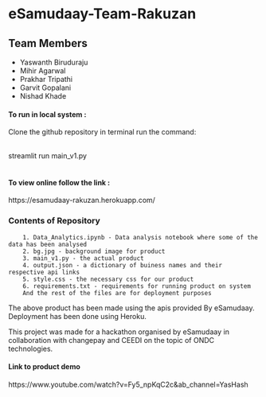 # eSamudaay-Team-Rakuzan

<h2>Team Members</h2>
<ul>
 <li>Yaswanth Biruduraju</li>
 <li>Mihir Agarwal</li>
 <li>Prakhar Tripathi</li>
 <li>Garvit Gopalani</li>
 <li>Nishad Khade</li>
</ul>

<h4>To run in local system :</h4>
Clone the github repository in terminal run the command:<br><br>

streamlit run main_v1.py<br><br>

<h4>To view online follow the link :</h4>
https://esamudaay-rakuzan.herokuapp.com/

<h3>Contents of Repository</h3>

        1. Data_Analytics.ipynb - Data analysis notebook where some of the data has been analysed
        2. bg.jpg - background image for product
        3. main_v1.py - the actual product
        4. output.json - a dictionary of buiness names and their respective api links
        5. style.css - the necessary css for our product
        6. requirements.txt - requirements for running product on system
        And the rest of the files are for deployment purposes

The above product has been made using the apis provided By eSamudaay.
Deployment has been done using Heroku.

This project was made for a hackathon organised by eSamudaay in collaboration with changepay and CEEDI on the topic of ONDC technologies.

<h4>Link to product demo</h4>
https://www.youtube.com/watch?v=Fy5_npKqC2c&ab_channel=YasHash
